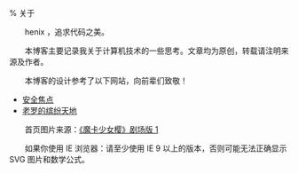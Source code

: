 % 关于

　　henix ，追求代码之美。

　　本博客主要记录我关于计算机技术的一些思考。文章均为原创，转载请注明来源及作者。

　　本博客的设计参考了以下网站，向前辈们致敬！

* [安全焦点](https://web.archive.org/web/20180224034738/http://xfocus.net/)
* [老罗的缤纷天地](https://web.archive.org/web/20180221085754/http://www.luocong.com/)

　　首页图片来源：[《魔卡少女樱》剧场版 1](https://movie.douban.com/subject/3117775/)

　　如果你使用 IE 浏览器：请至少使用 IE 9 以上的版本，否则可能无法正确显示 SVG 图片和数学公式。
